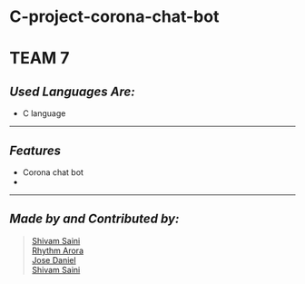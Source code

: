 # C-project-corona-chat-bot
# TEAM 7
## _Used Languages Are:_
- C language

___

## _Features_

- Corona chat bot
- 

___

## _Made by and Contributed by:_
> [Shivam Saini](https://github.com/Phoenix-07)<br />
[Rhythm Arora](https://github.com/rym29)<br />
[Jose Daniel](https://github.com/Danielpzos)<br />
[Shivam Saini](https://github.com/Phoenix-07)<br />





